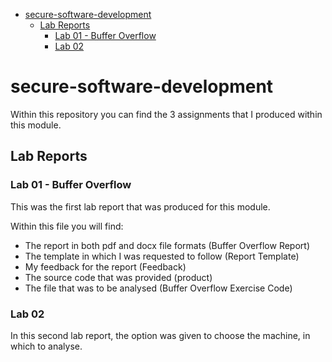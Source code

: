 - [secure-software-development](#secure-software-development)
  - [Lab Reports](#lab-reports)
    - [Lab 01 - Buffer Overflow](#lab-01---buffer-overflow)
    - [Lab 02](#lab-02)
# secure-software-development
Within this repository you can find the 3 assignments that I produced within this module.
## Lab Reports
### Lab 01 - Buffer Overflow 
This was the first lab report that was produced for this module. 

Within this file you will find: 
* The report in both pdf and docx file formats (Buffer Overflow Report) 
* The template in which I was requested to follow (Report Template)
* My feedback for the report (Feedback)
* The source code that was provided (product)
* The file that was to be analysed (Buffer Overflow Exercise Code)
### Lab 02
In this second lab report, the option was given to choose the machine, in which to analyse.
